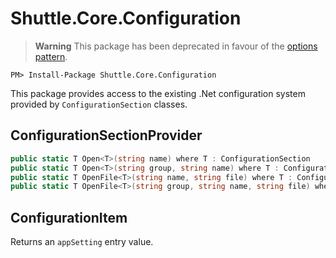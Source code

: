 # Shuttle.Core.Configuration

> **Warning**
> This package has been deprecated in favour of the [options pattern](https://docs.microsoft.com/en-us/aspnet/core/fundamentals/configuration/options).

```
PM> Install-Package Shuttle.Core.Configuration
```

This package provides access to the existing .Net configuration system provided by `ConfigurationSection` classes.

## ConfigurationSectionProvider

``` c#
public static T Open<T>(string name) where T : ConfigurationSection
public static T Open<T>(string group, string name) where T : ConfigurationSection
public static T OpenFile<T>(string name, string file) where T : ConfigurationSection
public static T OpenFile<T>(string group, string name, string file) where T : ConfigurationSection
```

## ConfigurationItem

Returns an `appSetting` entry value.